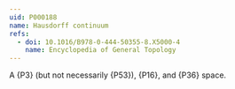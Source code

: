 ```yaml
---
uid: P000188
name: Hausdorff continuum
refs:
  - doi: 10.1016/B978-0-444-50355-8.X5000-4
    name: Encyclopedia of General Topology
---
```


A {P3} (but not necessarily {P53}), {P16}, and {P36} space.
